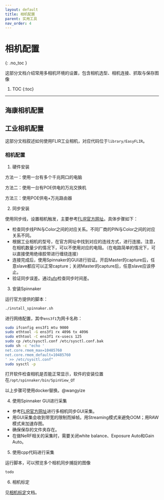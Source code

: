 ```yaml
---
layout: default
title: 相机配置
parent: 实用工具
nav_order: 4
---
```


# 相机配置
{: .no_toc }

这部分文档介绍常用多相机环境的设置，包含相机选型、相机连接、抓取与保存图像

1. TOC
{:toc}
---

## 海康相机配置

## 工业相机配置

这部分文档叙述如何使用FLIR工业相机，对应代码位于`library/EasyFLIR`。

### 相机配置

1. 硬件安装

方法一：使用一台有多个千兆网口的电脑

方法二：使用一台有POE供电的万兆交换机

方法三：使用POE供电+万兆路由器

2. 同步安装

使用同步线，设置相机触发，主要参考[FLIR官方网址](https://www.flir.com/support-center/iis/machine-vision/application-note/configuring-synchronized-capture-with-multiple-cameras/)。具体步骤如下：
* 检查同步线PIN与Color之间的对应关系。不同厂商的PIN与Color之间的对应关系不同。
* 根据工业相机的型号，在官方网址中找到对应的连线方式，进行连接。注意，在相机数量少的情况下，可以不使用对应的电阻。（在电路简单的情况下，可以直接使用绝缘胶带进行缠绕连接）
* 连接完成后，使用Spinnaker的GUI进行验证。开启Master的capture后，任意slave都应可以正常capture；关闭Master的capture后，任意slave应该停止。
* 验证同步误差。通过[ufo](https://www.testufo.com/)检查同步时间差。

3. 安装Spinnaker

运行官方提供的脚本：
```bash
./install_spinnaker.sh
```

进行网络配置，其中`ens3f1`为网卡名称：

```bash
sudo ifconfig ens3f1 mtu 9000
sudo ethtool -G ens3f1 rx 4096 tx 4096
sudo ethtool -C ens3f1 rx-usecs 125
sudo cp /etc/sysctl.conf /etc/sysctl.conf.bak
sudo sh -c "echo '
net.core.rmem_max=10485760
net.core.rmem_default=10485760
' >> /etc/sysctl.conf"
sudo sysctl -p
```

打开软件检查相机是否能正常显示，软件的安装位置在`/opt/spinnaker/bin/SpinView_QT`

以上步骤可使用docker替换。@wangyize

4. 使用Spinnaker GUI进行采集

* 参考[FLIR官方网址](https://www.flir.com/support-center/iis/machine-vision/application-note/configuring-synchronized-capture-with-multiple-cameras/)进行多相机同步GUI采集。
* 用GUI采集会收到带宽的限制而掉帧。用Streaming模式来避免OOM；用RAW模式来加速存图。
* 确保保存的文件夹存在。
* 在做NeRF相关的采集时，需要关闭white balance、Exposure Auto和Gain Auto。

5. 使用cpp代码进行采集

运行脚本，可以预览多个相机同步捕捉的图像

```bash
todo
```


6. 相机标定

见[相机标定](./calibration.md)文档。
